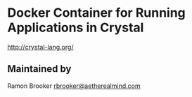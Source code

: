 # Docker Container for Running Applications in Crystal


http://crystal-lang.org/



Maintained by 
-------------

Ramon Brooker <rbrooker@aetherealmind.com>
